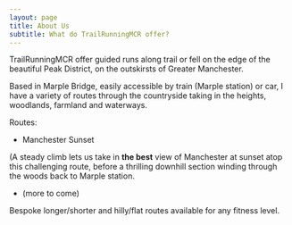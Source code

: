 ```yaml
---
layout: page
title: About Us
subtitle: What do TrailRunningMCR offer?
---
```

    
TrailRunningMCR offer guided runs along trail or fell on the edge of the beautiful Peak District, on the outskirsts of Greater Manchester.

Based in Marple Bridge, easily accessible by train (Marple station) or car, I have a variety of routes through the countryside taking in the heights, woodlands, farmland and waterways.



Routes:
- Manchester Sunset

(A steady climb lets us take in **the best** view of Manchester at sunset atop this challenging route, before a thrilling downhill section winding through the woods back to Marple station.

- (more to come)

Bespoke longer/shorter and hilly/flat routes available for any fitness level. 
